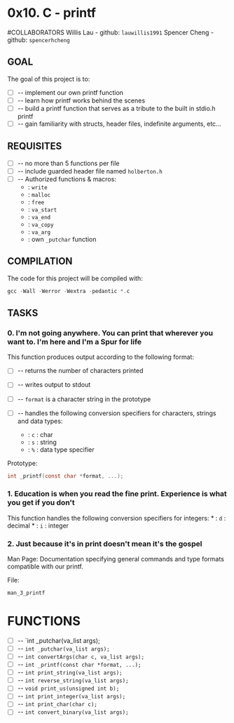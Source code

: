 <blockquote class="imgur-embed-pub" lang="en" data-id="a/lpodF"><a href="//imgur.com/lpodF"></a></blockquote><script async src="//s.imgur.com/min/embed.js" charset="utf-8"></script>

# 0x10. C - printf

#COLLABORATORS
Willis Lau - github: `lauwillis1991`
Spencer Cheng - github: `spencerhcheng`

## GOAL
The goal of this project is to:
* [ ] -- implement our own printf function
* [ ] -- learn how printf works behind the scenes
* [ ] -- build a printf function that serves as a tribute to the built in stdio.h printf
* [ ] -- gain familiarity with structs, header files, indefinite arguments, etc...

## REQUISITES
* [ ] -- no more than 5 functions per file
* [ ] -- include guarded header file named `holberton.h`
* [ ] -- Authorized functions & macros:
	* : `write`
	* : `malloc`
	* : `free`
	* : `va_start`
	* : `va_end`
	* : `va_copy`
	* : `va_arg`
	* : own `_putchar` function

## COMPILATION
The code for this project will be compiled with:
```c
gcc -Wall -Werror -Wextra -pedantic *.c
```
## TASKS
### 0. I'm not going anywhere. You can print that wherever you want to. I'm here and I'm a Spur for life
This function produces output according to the following format:
* [ ] -- returns the number of characters printed
* [ ] -- writes output to stdout
* [ ] -- `format` is a character string in the prototype
* [ ] -- handles the following conversion specifiers for characters, strings and data types:
	
	* : `c` : char
	* : `s` : string
	* : `%` : data type specifier

Prototype: 
```c 
int _printf(const char *format, ...);
```
### 1. Education is when you read the fine print. Experience is what you get if you don't 
This function handles the following conversion specifiers for integers:
	* : `d` : decimal
	* : `i` : integer

### 2. Just because it's in print doesn't mean it's the gospel
Man Page:
Documentation specifying general commands and type formats compatible with our printf.

File: 
```c
man_3_printf
```

# FUNCTIONS

* [ ] -- `int _putchar(va_list args);
* [ ] -- `int _putchar(va_list args);`
* [ ] -- `int convertArgs(char c, va_list args);`
* [ ] -- `int _printf(const char *format, ...);`
* [ ] -- `int print_string(va_list args);`
* [ ] -- `int reverse_string(va_list args);`
* [ ] -- `void print_us(unsigned int b);`
* [ ] -- `int print_integer(va_list args);`
* [ ] -- `int print_char(char c);`
* [ ] -- `int convert_binary(va_list args);`

